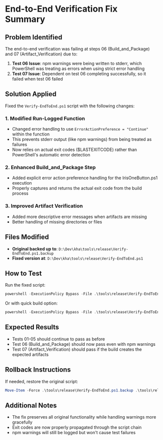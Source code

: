 # End-to-End Verification Fix Summary

## Problem Identified
The end-to-end verification was failing at steps 06 (Build_and_Package) and 07 (Artifact_Verification) due to:

1. **Test 06 Issue**: npm warnings were being written to stderr, which PowerShell was treating as errors when using strict error handling
2. **Test 07 Issue**: Dependent on test 06 completing successfully, so it failed when test 06 failed

## Solution Applied
Fixed the `Verify-EndToEnd.ps1` script with the following changes:

### 1. Modified Run-Logged Function
- Changed error handling to use `ErrorActionPreference = "Continue"` within the function
- This prevents stderr output (like npm warnings) from being treated as failures
- Now relies on actual exit codes ($LASTEXITCODE) rather than PowerShell's automatic error detection

### 2. Enhanced Build_and_Package Step
- Added explicit error action preference handling for the IrisOneButton.ps1 execution
- Properly captures and returns the actual exit code from the build process

### 3. Improved Artifact Verification
- Added more descriptive error messages when artifacts are missing
- Better handling of missing directories or files

## Files Modified
- **Original backed up to**: `D:\Dev\kha\tools\release\Verify-EndToEnd.ps1.backup`
- **Fixed version at**: `D:\Dev\kha\tools\release\Verify-EndToEnd.ps1`

## How to Test
Run the fixed script:
```powershell
powershell -ExecutionPolicy Bypass -File .\tools\release\Verify-EndToEnd.ps1
```

Or with quick build option:
```powershell
powershell -ExecutionPolicy Bypass -File .\tools\release\Verify-EndToEnd.ps1 -QuickBuild
```

## Expected Results
- Tests 01-05 should continue to pass as before
- Test 06 (Build_and_Package) should now pass even with npm warnings
- Test 07 (Artifact_Verification) should pass if the build creates the expected artifacts

## Rollback Instructions
If needed, restore the original script:
```powershell
Move-Item -Force .\tools\release\Verify-EndToEnd.ps1.backup .\tools\release\Verify-EndToEnd.ps1
```

## Additional Notes
- The fix preserves all original functionality while handling warnings more gracefully
- Exit codes are now properly propagated through the script chain
- npm warnings will still be logged but won't cause test failures
